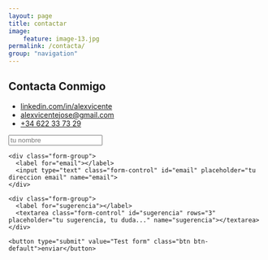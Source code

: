 ```yaml
---
layout: page
title: contactar
image:
    feature: image-13.jpg
permalink: /contacta/
group: "navigation"
---
```



<h2>Contacta Conmigo<br></h2>

<ul class="list-unstyled">
  <li><a href="https://es.linkedin.com/in/alexvicente"><i class="fa fa-linkedin"></i> linkedin.com/in/alexvicente</a></li>
  <li><a href=""><i class="fa fa-envelope"></i> alexvicentejose@gmail.com</a></li>
  <li><a href="telto:+34622337329"><i class="fa fa-whatsapp"></i> +34 622 33 73 29</a></li>
</ul>
</div>


<!-- <h2 class="">Envíame un mensaje,<br> pídeme un presupuesto<br>o cuentame como te puedo ayudar.<br>&#9827;</h2> -->



<div class="show-form">
  <form role="form" action="http://getsimpleform.com/messages?form_api_token=b25558d215d6fc93731c51cf3144250c" method="post">
    <input type="hidden" name="redirect_to" value="value=&quot;http://localhost:4000/gracias.html&quot;">
    <div class="form-group">
      <label for="name"></label>
      <input type="text" class="form-control" id="name" placeholder="tu nombre" name="nombre">
    </div>

    <div class="form-group">
      <label for="email"></label>
      <input type="text" class="form-control" id="email" placeholder="tu direccion email" name="email">
    </div>

    <div class="form-group">
      <label for="sugerencia"></label>
      <textarea class="form-control" id="sugerencia" rows="3" placeholder="tu sugerencia, tu duda..." name="sugerencia"></textarea>
    </div>

    <button type="submit" value="Test form" class="btn btn-default">enviar</button>
  </form>
</div>

